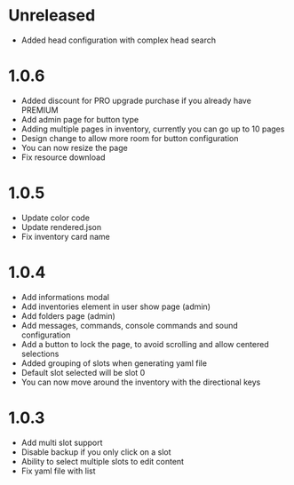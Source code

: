 # Unreleased

- Added head configuration with complex head search

# 1.0.6

- Added discount for PRO upgrade purchase if you already have PREMIUM
- Add admin page for button type
- Adding multiple pages in inventory, currently you can go up to 10 pages
- Design change to allow more room for button configuration
- You can now resize the page 
- Fix resource download

# 1.0.5

- Update color code
- Update rendered.json
- Fix inventory card name

# 1.0.4

- Add informations modal
- Add inventories element in user show page (admin)
- Add folders page (admin)
- Add messages, commands, console commands and sound configuration
- Add a button to lock the page, to avoid scrolling and allow centered selections
- Added grouping of slots when generating yaml file
- Default slot selected will be slot 0
- You can now move around the inventory with the directional keys

# 1.0.3

- Add multi slot support
- Disable backup if you only click on a slot
- Ability to select multiple slots to edit content
- Fix yaml file with list
